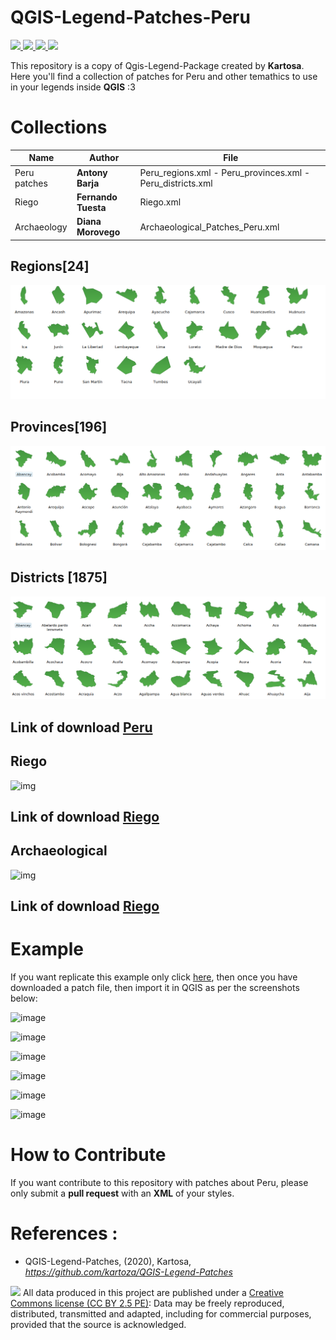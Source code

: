 # QGIS-Legend-Patches-Peru

<p>
 <a href="https://github.com/qgispe">
  <img src="https://img.shields.io/badge/QGIS_Perú-%258f01.svg?&style=for-the-badge&logo=qgis&logoColor=white" height="23">
  </a>
 <a href="https://github.com/qgispe">
  <img src="https://img.shields.io/github/forks/barja8/QGIS-Patches-Peru?style=for-the-badge" height="23">
  </a>
 <a href="https://github.com/qgispe">
  <img src="https://img.shields.io/github/stars/barja8/QGIS-Patches-Peru?style=for-the-badge" height="23">
  </a>
 <a href="https://github.com/qgispe">
  <img src="https://img.shields.io/badge/Autor-Antony%20M.%20Barja-lightgrey?style=for-the-badge" height="23">
  </a>

<p>



This repository is a copy of Qgis-Legend-Package created by **Kartosa**.
Here you'll find a collection of patches for Peru and other temathics to use in your legends inside **QGIS** :3 

# Collections

Name | Author | File
-----|--------|-------
Peru patches | **Antony Barja** | Peru_regions.xml - Peru_provinces.xml - Peru_districts.xml
Riego | **Fernando Tuesta** | Riego.xml
Archaeology |**Diana Morovego**| Archaeological_Patches_Peru.xml



## Regions[24]
![img](https://github.com/barja8/QGIS-Patches-Peru/blob/master/Peru%20Patches/Peru_regions.png?raw=true)

## Provinces[196]
![img](https://github.com/barja8/QGIS-Patches-Peru/blob/master/Peru%20Patches/Peru_provinces.png?raw=true)

## Districts [1875]
![img](https://raw.githubusercontent.com/barja8/QGIS-Patches-Peru/master/Peru%20Patches/Peru_districts.png)

## Link of download [Peru](https://github.com/qgisper/QGIS-Patches-Peru/raw/master/Peru%20Patches/Peru_patches.tar)

## Riego

![img](https://raw.githubusercontent.com/qgispe/QGIS-Patches-Peru/master/Riego/Riego.png)

## Link of download [Riego](https://github.com/qgispe/QGIS-Patches-Peru/raw/master/Riego/Riego.zip)


## Archaeological


![img](https://raw.githubusercontent.com/qgispe/QGIS-Patches-Peru/master/Riego/Riego.png)

## Link of download [Riego](https://github.com/qgispe/QGIS-Patches-Peru/raw/master/Riego/Riego.zip)

# Example

If you want replicate this example only click [here](https://github.com/qgispe/QGIS-Patches-Peru/raw/master/Example/Example.tar), then once you have downloaded a patch file, then import it in QGIS as per the screenshots below:

![image](https://github.com/barja8/Friends/blob/master/QGIS/Img/patches/img01.png?raw=true)

![image](https://github.com/barja8/Friends/blob/master/QGIS/Img/patches/img02.png?raw=true)

![image](https://github.com/barja8/Friends/blob/master/QGIS/Img/patches/img03.png?raw=true)

![image](https://github.com/barja8/Friends/blob/master/QGIS/Img/patches/img04.png?raw=true)

![image](https://github.com/barja8/Friends/blob/master/QGIS/Img/patches/img05.png?raw=true)

![image](https://github.com/barja8/Friends/blob/master/QGIS/Img/patches/TopoMap.png?raw=true)

# How to Contribute
If you want contribute to this repository with patches about Peru, please only submit a **pull request** with an **XML** of your styles.

# References : 

* QGIS-Legend-Patches, (2020), Kartosa, *https://github.com/kartoza/QGIS-Legend-Patches*

![](https://github.com/barja8/Friends/blob/master/QGIS/Img/icons/istat88x31.png?raw=true) All data produced in this project are published under a [Creative Commons license (CC BY 2.5 PE)]((https://creativecommons.org/share-your-work/)): Data may be freely reproduced, distributed, transmitted and adapted, including for commercial purposes, provided that the source is acknowledged.

